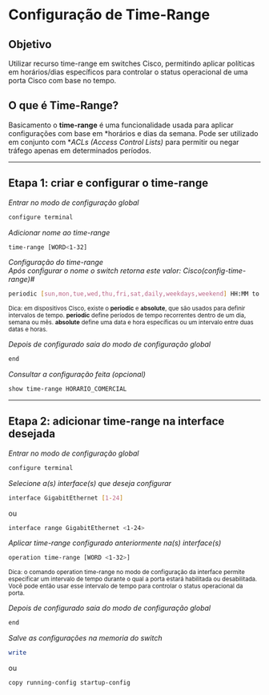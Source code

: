 # Configuração de Time-Range

## Objetivo
Utilizar recurso time-range em switches Cisco, permitindo aplicar políticas em horários/dias específicos para controlar o status operacional de uma porta Cisco com base no tempo.

## O que é Time-Range?

Basicamento o __time-range__ é uma funcionalidade usada para aplicar configurações com base em *horários e dias da semana. Pode ser utilizado em conjunto com **ACLs (Access Control Lists)* para permitir ou negar tráfego apenas em determinados períodos.

---

## Etapa 1: criar e configurar o time-range
_Entrar no modo de configuração global_
~~~bash
configure terminal
~~~

_Adicionar nome ao time-range_
~~~bash
time-range [WORD<1-32] 
~~~

_Configuração do time-range_
<br>
_Após configurar o nome o switch retorna este valor: Cisco(config-time-range)#_
~~~bash
periodic [sun,mon,tue,wed,thu,fri,sat,daily,weekdays,weekend] HH:MM to HH:MM
~~~
<sup>Dica: em dispositivos Cisco, existe o __periodic__ e __absolute__, que são usados ​​para definir intervalos de tempo. __periodic__ define períodos de tempo recorrentes dentro de um dia, semana ou mês. __absolute__ define uma data e hora específicas ou um intervalo entre duas datas e horas.
</sup><br>

_Depois de configurado saia do modo de configuração global_
~~~bash
end
~~~

_Consultar a configuração feita (opcional)_
~~~bash
show time-range HORARIO_COMERCIAL
~~~

---

## Etapa 2: adicionar time-range na interface desejada
_Entrar no modo de configuração global_
~~~bash
configure terminal
~~~

_Selecione a(s) interface(s) que deseja configurar_
~~~bash
interface GigabitEthernet [1-24]
~~~
ou
~~~bash
interface range GigabitEthernet <1-24>
~~~

_Aplicar time-range configurado anteriormente na(s) interface(s)_
~~~bash
operation time-range [WORD <1-32>]
~~~
<sup>Dica: o comando operation time-range no modo de configuração da interface permite especificar um intervalo de tempo durante o qual a porta estará habilitada ou desabilitada. Você pode então usar esse intervalo de tempo para controlar o status operacional da porta.</sup>

_Depois de configurado saia do modo de configuração global_
~~~bash
end
~~~

_Salve as configurações na memoria do switch_
~~~bash
write
~~~
ou
~~~bash
copy running-config startup-config
~~~








